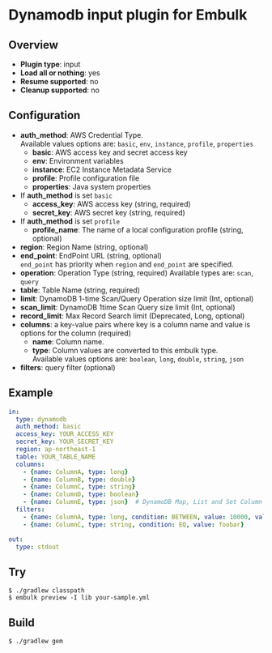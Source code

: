 # Dynamodb input plugin for Embulk

## Overview

* **Plugin type**: input
* **Load all or nothing**: yes
* **Resume supported**: no
* **Cleanup supported**: no


## Configuration
- **auth_method**: AWS Credential Type.  
Available values options are: `basic`, `env`, `instance`, `profile`, `properties`
  - **basic**: AWS access key and secret access key
  - **env**: Environment variables
  - **instance**: EC2 Instance Metadata Service
  - **profile**: Profile configuration file
  - **properties**: Java system properties
- If **auth_method** is set `basic`
  - **access_key**: AWS access key (string, required)
  - **secret_key**: AWS secret key (string, required)
- If **auth_method** is set `profile`
  - **profile_name**: The name of a local configuration profile (string, optional)
- **region**: Region Name (string, optional)
- **end_point**: EndPoint URL (string, optional)  
`end_point` has priority when `region` and `end_point` are specified.
- **operation**: Operation Type (string, required)
Available types are: `scan`, `query`
- **table**: Table Name (string, required)
- **limit**: DynamoDB 1-time Scan/Query Operation size limit (Int, optional)
- **scan_limit**: DynamoDB 1time Scan Query size limit (Int, optional)
- **record_limit**: Max Record Search limit (Deprecated, Long, optional)
- **columns**: a key-value pairs where key is a column name and value is options for the column (required)
  - **name**: Column name.
  - **type**: Column values are converted to this embulk type.  
  Available values options are: `boolean`, `long`, `double`, `string`, `json`
- **filters**: query filter (optional)

## Example

```yaml
in:
  type: dynamodb
  auth_method: basic
  access_key: YOUR_ACCESS_KEY
  secret_key: YOUR_SECRET_KEY
  region: ap-northeast-1
  table: YOUR_TABLE_NAME
  columns:
    - {name: ColumnA, type: long}
    - {name: ColumnB, type: double}
    - {name: ColumnC, type: string}
    - {name: ColumnD, type: boolean}
    - {name: ColumnE, type: json}  # DynamoDB Map, List and Set Column Type are json.
  filters:
    - {name: ColumnA, type: long, condition: BETWEEN, value: 10000, value2: 20000}
    - {name: ColumnC, type: string, condition: EQ, value: foobar}

out:
  type: stdout
```

## Try

```
$ ./gradlew classpath
$ embulk preview -I lib your-sample.yml
```

## Build

```
$ ./gradlew gem
```
